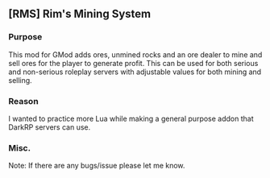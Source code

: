 ## [RMS] Rim's Mining System

### Purpose

This mod for GMod adds ores, unmined rocks and an ore dealer to mine and sell ores for the player to generate profit. This can be used for both serious and non-serious roleplay servers with adjustable values for both mining and selling.

### Reason

I wanted to practice more Lua while making a general purpose addon
that DarkRP servers can use.

### Misc.

Note: If there are any bugs/issue please let me know.
